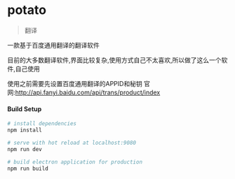 # potato

> 翻译

一款基于百度通用翻译的翻译软件

目前的大多数翻译软件,界面比较复杂,使用方式自己不太喜欢,所以做了这么一个软件,自己使用

使用之前需要先设置百度通用翻译的APPID和秘钥
官网:http://api.fanyi.baidu.com/api/trans/product/index



#### Build Setup

``` bash
# install dependencies
npm install

# serve with hot reload at localhost:9080
npm run dev

# build electron application for production
npm run build

```
